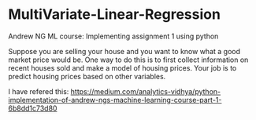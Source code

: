 # MultiVariate-Linear-Regression
Andrew NG ML course: Implementing assignment 1 using python

Suppose you are selling your house and you want to know what a good market price would be.
One way to do this is to first collect information on recent houses sold and make a model of housing prices.
Your job is to predict housing prices based on other variables.

I have refered this:
https://medium.com/analytics-vidhya/python-implementation-of-andrew-ngs-machine-learning-course-part-1-6b8dd1c73d80
